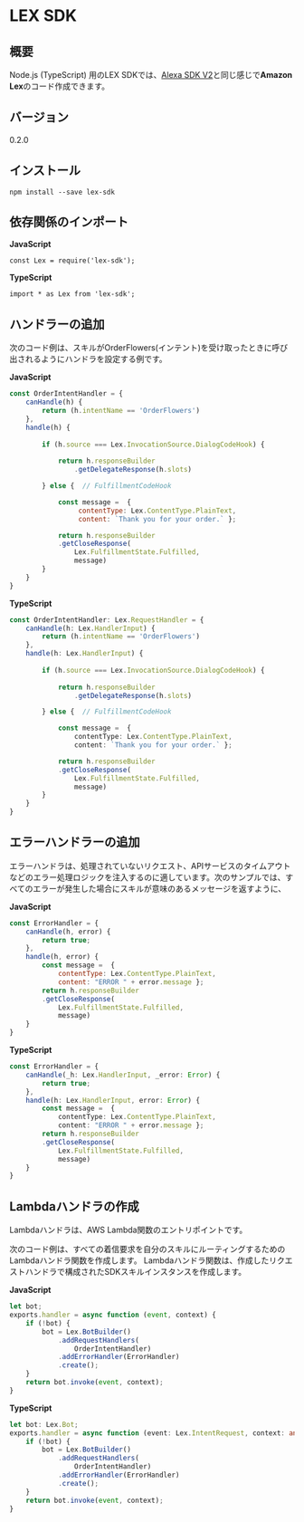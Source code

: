 # LEX SDK

##  概要

Node.js (TypeScript) 用のLEX SDKでは、[Alexa SDK V2](https://github.com/alexa/alexa-skills-kit-sdk-for-nodejs)と同じ感じで**Amazon Lex**のコード作成できます。

## バージョン

0.2.0

## インストール

```
npm install --save lex-sdk
```


## 依存関係のインポート
**JavaScript**
```
const Lex = require('lex-sdk');
```
**TypeScript**
```
import * as Lex from 'lex-sdk';
```

## ハンドラーの追加

次のコード例は、スキルがOrderFlowers(インテント)を受け取ったときに呼び出されるようにハンドラを設定する例です。


**JavaScript**
```js
const OrderIntentHandler = {
    canHandle(h) {
        return (h.intentName == 'OrderFlowers')
    },
    handle(h) {
        
        if (h.source === Lex.InvocationSource.DialogCodeHook) {
            
            return h.responseBuilder
                .getDelegateResponse(h.slots)

        } else {  // FulfillmentCodeHook

            const message =  {
                 contentType: Lex.ContentType.PlainText,
                 content: `Thank you for your order.` };

            return h.responseBuilder
            .getCloseResponse(
                Lex.FulfillmentState.Fulfilled,
                message)
        }
    }
}

```

**TypeScript**
```ts
const OrderIntentHandler: Lex.RequestHandler = {
    canHandle(h: Lex.HandlerInput) {
        return (h.intentName == 'OrderFlowers')
    },
    handle(h: Lex.HandlerInput) {
        
        if (h.source === Lex.InvocationSource.DialogCodeHook) {
            
            return h.responseBuilder
                .getDelegateResponse(h.slots)

        } else {  // FulfillmentCodeHook

            const message =  { 
                contentType: Lex.ContentType.PlainText,
                content: `Thank you for your order.` };

            return h.responseBuilder
            .getCloseResponse(
                Lex.FulfillmentState.Fulfilled,
                message)
        }
    }
}
```

## エラーハンドラーの追加

エラーハンドラは、処理されていないリクエスト、APIサービスのタイムアウトなどのエラー処理ロジックを注入するのに適しています。次のサンプルでは、すべてのエラーが発生した場合にスキルが意味のあるメッセージを返すように、

**JavaScript**
```js
const ErrorHandler = {
    canHandle(h, error) {
        return true;
    },
    handle(h, error) {
        const message =  {
            contentType: Lex.ContentType.PlainText,
            content: "ERROR " + error.message };
        return h.responseBuilder
        .getCloseResponse(
            Lex.FulfillmentState.Fulfilled,
            message)
    }
}
```
**TypeScript**
```ts
const ErrorHandler = {
    canHandle(_h: Lex.HandlerInput, _error: Error) {
        return true;
    },
    handle(h: Lex.HandlerInput, error: Error) {
        const message =  {
            contentType: Lex.ContentType.PlainText, 
            content: "ERROR " + error.message };
        return h.responseBuilder
        .getCloseResponse(
            Lex.FulfillmentState.Fulfilled,
            message)
    }
}
```

## Lambdaハンドラの作成

Lambdaハンドラは、AWS Lambda関数のエントリポイントです。 

次のコード例は、すべての着信要求を自分のスキルにルーティングするためのLambdaハンドラ関数を作成します。 Lambdaハンドラ関数は、作成したリクエストハンドラで構成されたSDKスキルインスタンスを作成します。

**JavaScript**
```js
let bot;
exports.handler = async function (event, context) {
    if (!bot) {
        bot = Lex.BotBuilder()
            .addRequestHandlers(
                OrderIntentHandler)
            .addErrorHandler(ErrorHandler)
            .create();
    }
    return bot.invoke(event, context);
}
```
**TypeScript**
```ts
let bot: Lex.Bot;
exports.handler = async function (event: Lex.IntentRequest, context: any) {
    if (!bot) {
        bot = Lex.BotBuilder()
            .addRequestHandlers(
                OrderIntentHandler)
            .addErrorHandler(ErrorHandler)
            .create();
    }
    return bot.invoke(event, context);
}
```
